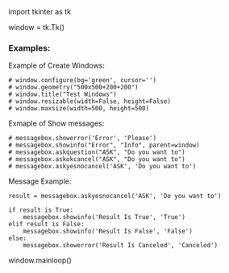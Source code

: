 

import tkinter as tk

window = tk.Tk()

### Examples:

Example of Create Windows:
```
# window.configure(bg='green', cursor='')
# window.geometry("500x500+200+200")
# window.title("Test Windows")
# window.resizable(width=False, height=False)
# window.maxsize(width=500, height=500)
```

Exmaple of Show messages:
```
# messagebox.showerror('Error', 'Please')
# messagebox.showinfo("Error", "Info", parent=window)
# messagebox.askquestion("ASK", "Do you want to")
# messagebox.askokcancel("ASK", "Do you want to")
# messagebox.askyesnocancel('ASK', 'Do you want to')
```

Message Example:
```
result = messagebox.askyesnocancel('ASK', 'Do you want to')

if result is True:
    messagebox.showinfo('Result Is True', 'True')
elif result is False:
    messagebox.showinfo('Result Is False', 'False')
else:
    messagebox.showerror('Result Is Canceled', 'Canceled')

```




window.mainloop()

